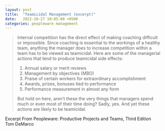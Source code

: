 ```yaml
---
layout: post
title:  "Teamicidal Management (excerpt)"
date:   2022-10-27 10:05:00 +0500
categories: peopleware management
---
```


> Internal competition has the direct effect of making coaching difficult or impossible. Since coaching is essential to the workings of a healthy team, anything the manager does to increase competition within a team has to be viewed as teamicidal. Here are some of the managerial actions that tend to produce teamicidal side effects:
>
> 1. Annual salary or merit reviews
> 2. Management by objectives (MBO)
> 3. Praise of certain workers for extraordinary accomplishment
> 4. Awards, prizes, bonuses tied to performance
> 5. Performance measurement in almost any form
>
> But hold on here, aren’t these the very things that managers spend much or even most of their time doing? Sadly, yes. And yet these actions are likely to be teamicidal.

Excerpt From
Peopleware: Productive Projects and Teams, Third Edition
Tom DeMarco